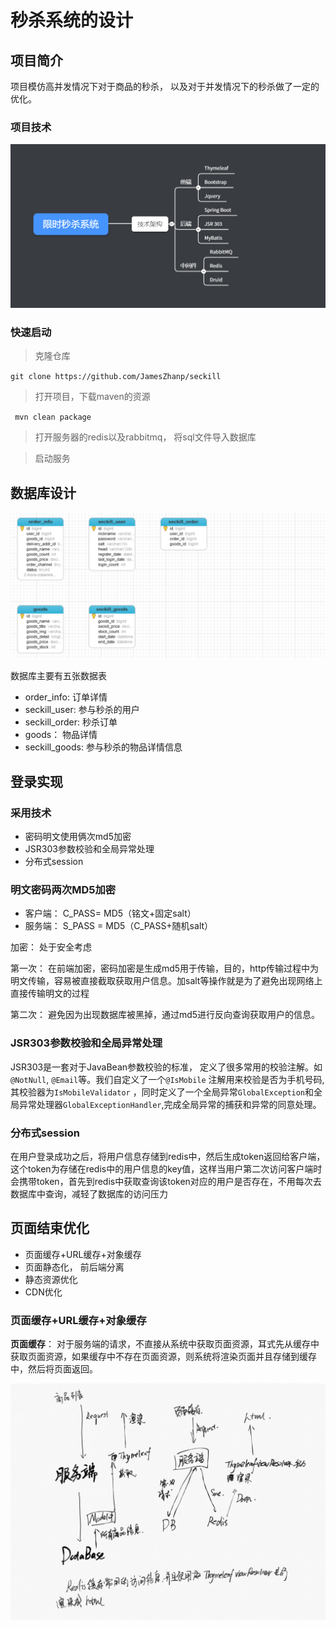 # 秒杀系统的设计

## 项目简介

项目模仿高并发情况下对于商品的秒杀， 以及对于并发情况下的秒杀做了一定的优化。

### 项目技术

<img src="img/项目技术架构.png">

### 快速启动

> 克隆仓库

` git clone https://github.com/JamesZhanp/seckill `

> 打开项目，下载maven的资源

` mvn clean package`

> 打开服务器的redis以及rabbitmq， 将sql文件导入数据库

> 启动服务



## 数据库设计

<img src="img/database_structure.png">

数据库主要有五张数据表

- order_info: 订单详情
- seckill_user: 参与秒杀的用户
- seckill_order:  秒杀订单
- goods： 物品详情
- seckill_goods: 参与秒杀的物品详情信息

## 登录实现

### 采用技术

-  密码明文使用俩次md5加密
- JSR303参数校验和全局异常处理
- 分布式session

### 明文密码两次MD5加密

- 客户端： C_PASS= MD5（铭文+固定salt）
- 服务端： S_PASS = MD5（C_PASS+随机salt）

加密： 处于安全考虑

第一次： 在前端加密，密码加密是生成md5用于传输，目的，http传输过程中为明文传输，容易被直接截取获取用户信息。加salt等操作就是为了避免出现网络上直接传输明文的过程

第二次： 避免因为出现数据库被黑掉，通过md5进行反向查询获取用户的信息。

### JSR303参数校验和全局异常处理

JSR303是一套对于JavaBean参数校验的标准， 定义了很多常用的校验注解。如 `@NotNull`, `@Email`等。我们自定义了一个`@IsMobile` 注解用来校验是否为手机号码, 其校验器为`IsMobileValidator` ，同时定义了一个全局异常`GlobalException`和全局异常处理器`GlobalExceptionHandler`,完成全局异常的捕获和异常的同意处理。

### 分布式session

在用户登录成功之后，将用户信息存储到redis中，然后生成token返回给客户端，这个token为存储在redis中的用户信息的key值，这样当用户第二次访问客户端时会携带token，首先到redis中获取查询该token对应的用户是否存在，不用每次去数据库中查询，减轻了数据库的访问压力

 ## 页面结束优化   

- 页面缓存+URL缓存+对象缓存
- 页面静态化， 前后端分离
- 静态资源优化
- CDN优化

### 页面缓存+URL缓存+对象缓存

**页面缓存**： 对于服务端的请求，不直接从系统中获取页面资源，耳式先从缓存中获取页面资源，如果缓存中不存在页面资源，则系统将渲染页面并且存储到缓存中，然后将页面返回。

<img src="img/页面缓存.png">

